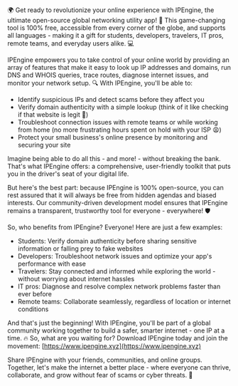 🌍 Get ready to revolutionize your online experience with IPEngine, the ultimate open-source global networking utility app! 🚀 This game-changing tool is 100% free, accessible from every corner of the globe, and supports all languages - making it a gift for students, developers, travelers, IT pros, remote teams, and everyday users alike. 💻

IPEngine empowers you to take control of your online world by providing an array of features that make it easy to look up IP addresses and domains, run DNS and WHOIS queries, trace routes, diagnose internet issues, and monitor your network setup. 🔍 With IPEngine, you'll be able to:

* Identify suspicious IPs and detect scams before they affect you
* Verify domain authenticity with a simple lookup (think of it like checking if that website is legit 🤔)
* Troubleshoot connection issues with remote teams or while working from home (no more frustrating hours spent on hold with your ISP 😩)
* Protect your small business's online presence by monitoring and securing your site

Imagine being able to do all this - and more! - without breaking the bank. That's what IPEngine offers: a comprehensive, user-friendly toolkit that puts you in the driver's seat of your digital life.

But here's the best part: because IPEngine is 100% open-source, you can rest assured that it will always be free from hidden agendas and biased interests. Our community-driven development model ensures that IPEngine remains a transparent, trustworthy tool for everyone - everywhere! 🛡️

So, who benefits from IPEngine? Everyone! Here are just a few examples:

* Students: Verify domain authenticity before sharing sensitive information or falling prey to fake websites
* Developers: Troubleshoot network issues and optimize your app's performance with ease
* Travelers: Stay connected and informed while exploring the world - without worrying about internet hassles
* IT pros: Diagnose and resolve complex network problems faster than ever before
* Remote teams: Collaborate seamlessly, regardless of location or internet conditions

And that's just the beginning! With IPEngine, you'll be part of a global community working together to build a safer, smarter internet - one IP at a time. 🔥 So, what are you waiting for? Download IPEngine today and join the movement: [https://www.ipengine.xyz](https://www.ipengine.xyz)

Share IPEngine with your friends, communities, and online groups. Together, let's make the internet a better place - where everyone can thrive, collaborate, and grow without fear of scams or cyber threats. 🌟